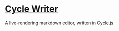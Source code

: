 # [Cycle Writer](http://raquelxmoss.github.io/cycle-writer/)

A live-rendering markdown editor, written in [Cycle.js](http://cycle.js.org)

